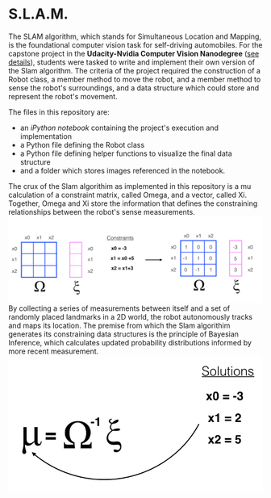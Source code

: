 # S.L.A.M.

The SLAM algorithm, which stands for Simultaneous Location and Mapping, is the foundational computer vision task for self-driving automobiles. For the capstone project in the <strong>Udacity-Nvidia Computer Vision Nanodegree</strong> (<a href='https://www.udacity.com/course/self-driving-car-engineer-nanodegree--nd013'>see details</a>), students were tasked to write and implement their own version of the Slam algorithm.  The criteria of the project required the construction of a Robot class, a member method to move the robot, and a member method to sense the robot's surroundings, and a data structure which could store and represent the robot's movement.  

The files in this repository are: <ul><li>an <em>iPython notebook</em> containing the project's execution and implementation</li> <li>a Python file defining the Robot class</li> <li>a Python file defining helper functions to visualize the final data structure</li> <li>and a folder which stores images referenced in the notebook.</li></ul>  

The crux of the Slam algorithim as implemented in this repository is a mu calculation of a constraint matrix, called Omega, and a vector, called Xi.  Together, Omega and Xi store the information that defines the constraining relationships between the robot's sense measurements.  <img src='./images/omega_xi_constraints.png'/>By collecting a series of measurements between itself and a set of randomly placed landmarks in a 2D world, the robot autonomously tracks and maps its location.  The premise from which the Slam algorithim generates its constraining data structures is the principle of Bayesian Inference, which calculates updated probability distributions informed by more recent measurement.<img src='./images/solution.png'/>

